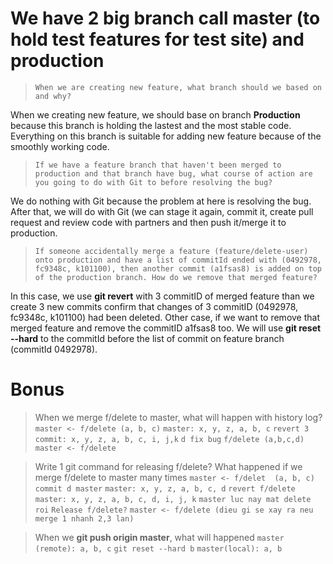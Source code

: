 # We have 2 big branch call master (to hold test features for test site) and production

> `When we are creating new feature, what branch should we based on and why?`

When we creating new feature, we should base on branch **Production** because this branch is holding the lastest and the most stable code. Everything on this branch is suitable for adding new feature because of the smoothly working code.

> `If we have a feature branch that haven't been merged to production and that branch have bug, what course of action are you going to do with Git to before resolving the bug?`

We do nothing with Git because the problem at here is resolving the bug. After that, we will do with Git (we can stage it again, commit it, create pull request and review code with partners and then push it/merge it to production.

> `If someone accidentally merge a feature (feature/delete-user) onto production and have a list of commitId ended with (0492978, fc9348c, k101100), then another commit (a1fsas8) is added on top of the production branch. How do we remove that merged feature?`

In this case, we use **git revert** with 3 commitID of merged feature than we create 3 new commits confirm that changes of 3 commitID (0492978, fc9348c, k101100) had been deleted.
Other case, if we want to remove that merged feature and remove the commitID a1fsas8 too. We will use **git reset --hard** to the commitId before the list of commit on feature branch (commitId 0492978).

# Bonus

> When we merge f/delete to master, what will happen with history log?
`master <- f/delete (a, b, c)`
`master: x, y, z, a, b, c`
`revert 3 commit: x, y, z, a, b, c, i, j,k`
`d fix bug`
`f/delete (a,b,c,d)`
`master <- f/delete`


> Write 1 git command for releasing f/delete? What happened if we merge f/delete to master many times
`master <- f/delet  (a, b, c)`
`commit d master`
`master: x, y, z, a, b, c, d`
`revert f/delete`
`master: x, y, z, a, b, c, d, i, j, k`
`master luc nay mat delete roi`
`Release f/delete?`
`master <- f/delete (dieu gi se xay ra neu merge 1 nhanh 2,3 lan)`

> When we **git push origin master**, what will happened
`master (remote): a, b, c`
`git reset --hard b`
`master(local): a, b`